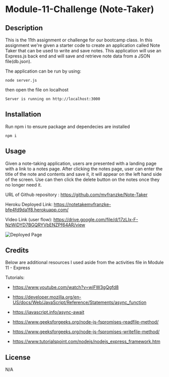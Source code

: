 # Module-11-Challenge (Note-Taker)
## Description
This is the 11th assignment or challenge for our bootcamp class. In this assignment we're given a starter code to create an application called Note Taker that can be used to write and save notes. This application will use an Express.js back end and will save and retrieve note data from a JSON file(db.json).

The application can be run by using:

```
node server.js
```

then open the file on localhost

```
Server is running on http://localhost:3000
```

## Installation
Run npm i to ensure package and dependecies are installed

```
npm i
```

## Usage
Given a note-taking application, users are presented with a landing page with a link to a notes page. After clicking the notes page, user can enter the title of the note and contents and save it, it will appear on the left hand side of the screen. Use can then click the delete button on the notes once they no longer need it.

URL of Github repository : https://github.com/mvfranzke/Note-Taker

Heroku Deployed Link: https://notetakemvfranzke-bfe4fd9da1f8.herokuapp.com/

Video Link (user flow): https://drive.google.com/file/d/17zLIx-F-NzWiDYD7BGQRYVbENZPf64AR/view

![Deployed Page](../Note-Taker/Develop/public/assets/screenshot/screenshot.jpg)

## Credits

Below are additional resources I used aside from the activities file in Module 11 - Express   

Tutorials:
* https://www.youtube.com/watch?v=wiFW3gQgfd8

* https://developer.mozilla.org/en-US/docs/Web/JavaScript/Reference/Statements/async_function
* https://javascript.info/async-await
* https://www.geeksforgeeks.org/node-js-fspromises-readfile-method/
* https://www.geeksforgeeks.org/node-js-fspromises-writefile-method/
* https://www.tutorialspoint.com/nodejs/nodejs_express_framework.htm

## License
N/A
